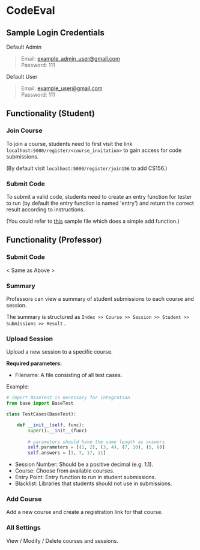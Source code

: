 # CodeEval

## Sample Login Credentials
Default Admin
> Email: example_admin_user@gmail.com </br>
> Password: 111

Default User
> Email: example_user@gmail.com </br>
> Password: 111

## Functionality (Student)

### Join Course
To join a course, students need to first visit the link `localhost:5000/register/<course_invitation>` to gain access for code submissions. 

(By default visit `localhost:5000/register/join156` to add CS156.)

### Submit Code
To submit a valid code, students need to create an entry function for tester to run (by default the entry function is named 'entry') and return the correct result according to instructions.

(You could refer to [this](https://github.com/kevinyang372/codeEval/blob/master/sample.py) sample file which does a simple add function.)

## Functionality (Professor)

### Submit Code
< Same as Above >

### Summary
Professors can view a summary of student submissions to each course and session.

The summary is structured as `Index >> Course >> Session >> Student >> Submissions >> Result` .

### Upload Session
Upload a new session to a specific course.

**Required parameters:**
* Filename: A file consisting of all test cases.

Example:
```python
# import BaseTest is necessary for integration
from base import BaseTest

class TestCases(BaseTest):

    def __init__(self, func):
        super().__init__(func)
        
        # parameters should have the same length as answers
        self.parameters = [(1, 2), (3, 4), (7, 10), (5, 6)]
        self.answers = [3, 7, 17, 11]
```
* Session Number: Should be a positive decimal (e.g. 1.1).
* Course: Choose from available courses.
* Entry Point: Entry function to run in student submissions.
* Blacklist: Libraries that students should not use in submissions.

### Add Course
Add a new course and create a registration link for that course.

### All Settings
View / Modify / Delete courses and sessions.
